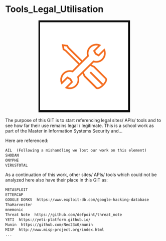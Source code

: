 # Tools_Legal_Utilisation
<p align="center"> 
<img src="https://github.com/MichalonCarpino/Tools_Legal_Utilisation/blob/main/Tools_Legal_Utilisation/images/tools.PNG?raw=true" alt="Sublime's custom image"/>
</p>

The purpose of this GIT is to start referencing legal sites/ APIs/ tools and to see how far their use remains legal / legitimate. This is a school work as part of the Master in Information Systems Security and...

Here are referenced:

    AIL  (Following a mishandling we lost our work on this element) 
    SHODAN
    ONYPHE
    VIRUSTOTAL
    
As a continuation of this work, other sites/ APIs/ tools which could not be analyzed here also have their place in this GIT as:

    METASPLOIT
    ETTERCAP
    GOOGLE DORKS  https://www.exploit-db.com/google-hacking-database
    ThaHarvester 
    mnemonic
    Threat Note  https://github.com/defpoint/threat_note
    YETI  https://yeti-platform.github.io/
    Munin  https://github.com/Neo23x0/munin
    MISP  http://www.misp-project.org/index.html
    ...
